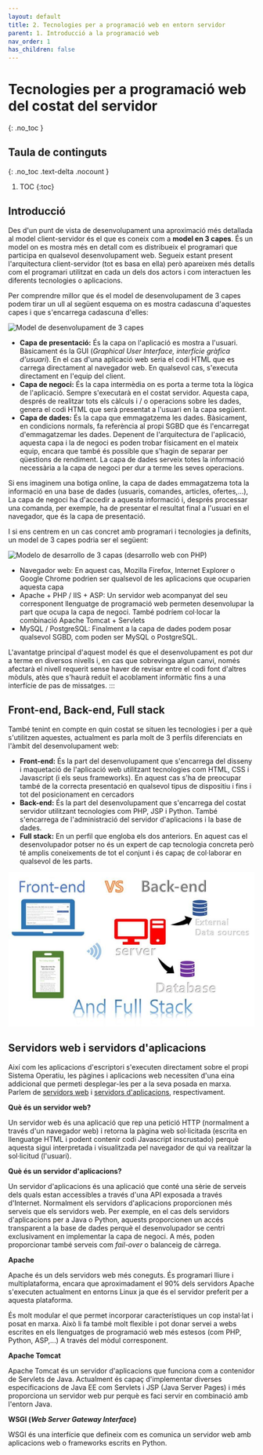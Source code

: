 ```yaml
---
layout: default
title: 2. Tecnologies per a programació web en entorn servidor
parent: 1. Introducció a la programació web
nav_order: 1
has_children: false
---
```


# Tecnologies per a programació web del costat del servidor 
{: .no_toc }

## Taula de continguts
{: .no_toc .text-delta  .nocount }

1. TOC
{:toc}

## Introducció
Des d\'un punt de vista de desenvolupament una aproximació més detallada
al model client-servidor és el que es coneix com a **model en 3 capes**.
És un model on es mostra més en detall com es distribueix el programari
que participa en qualsevol desenvolupament web. Segueix estant present
l\'arquitectura client-servidor (tot es basa en ella) però apareixen més
detalls com el programari utilitzat en cada un dels dos actors i com
interactuen les diferents tecnologies o aplicacions.

Per comprendre millor que és el model de desenvolupament de 3 capes
podem tirar un ull al següent esquema on es mostra cadascuna d\'aquestes
capes i que s\'encarrega cadascuna d\'elles:

![**Model de desenvolupament de 3
capes**](3_capas.png "Model de desenvolupament de 3 capes")

-   **Capa de presentació:** És la capa on l\'aplicació es mostra a
    l\'usuari. Bàsicament és la GUI (*Graphical User Interface,
    interfície gràfica d\'usuari*). En el cas d\'una aplicació web seria
    el codi HTML que es carrega directament al navegador web. En
    qualsevol cas, s\'executa directament en l\'equip del client.
-   **Capa de negoci:** És la capa intermèdia on es porta a terme tota
    la lògica de l\'aplicació. Sempre s\'executarà en el costat
    servidor. Aquesta capa, després de realitzar tots els càlculs i / o
    operacions sobre les dades, genera el codi HTML que serà presentat a
    l\'usuari en la capa següent.
-   **Capa de dades:** És la capa que emmagatzema les dades. Bàsicament,
    en condicions normals, fa referència al propi SGBD que és
    l\'encarregat d\'emmagatzemar les dades. Depenent de l\'arquitectura
    de l\'aplicació, aquesta capa i la de negoci es poden trobar
    físicament en el mateix equip, encara que també és possible que
    s\'hagin de separar per qüestions de rendiment. La capa de dades
    serveix totes la informació necessària a la capa de negoci per dur a
    terme les seves operacions.

Si ens imaginem una botiga online, la capa de dades emmagatzema tota la
informació en una base de dades (usuaris, comandes, articles,
ofertes,\...), La capa de negoci ha d\'accedir a aquesta informació i,
després processar una comanda, per exemple, ha de presentar el resultat
final a l\'usuari en el navegador, que és la capa de presentació.

I si ens centrem en un cas concret amb programari i tecnologies ja
definits, un model de 3 capes podria ser el següent:

![**Modelo de desarrollo de 3 capas (desarrollo web con
PHP)**](3_capas2.jpg ": Modelo de desarrollo de 3 capas (desarrollo web con PHP)")

-   Navegador web: En aquest cas, Mozilla Firefox, Internet Explorer o
    Google Chrome podrien ser qualsevol de les aplicacions que ocuparien
    aquesta capa
-   Apache + PHP / IIS + ASP: Un servidor web acompanyat del seu
    corresponent llenguatge de programació web permeten desenvolupar la
    part que ocupa la capa de negoci. També podríem col·locar la
    combinació Apache Tomcat + Servlets
-   MySQL / PostgreSQL: Finalment a la capa de dades podem posar
    qualsevol SGBD, com poden ser MySQL o PostgreSQL.

L'avantatge principal d\'aquest model és que el desenvolupament es pot
dur a terme en diversos nivells i, en cas que sobrevinga algun canvi,
només afectarà el nivell requerit sense haver de revisar entre el codi
font d'altres mòduls, atès que s\'haurà reduït el acoblament informàtic
fins a una interfície de pas de missatges.
:::

## Front-end, Back-end, Full stack

També tenint en compte en quin costat se situen les tecnologies i per a
què s\'utilitzen aquestes, actualment es parla molt de 3 perfils
diferenciats en l\'àmbit del desenvolupament web:

-   **Front-end:** És la part del desenvolupament que s\'encarrega del
    disseny i maquetació de l\'aplicació web utilitzant tecnologies com
    HTML, CSS i Javascript (i els seus frameworks). En aquest cas s\'ha
    de preocupar també de la correcta presentació en qualsevol tipus de
    dispositiu i fins i tot del posicionament en cercadors
-   **Back-end:** És la part del desenvolupament que s\'encarrega del
    costat servidor utilitzant tecnologies com PHP, JSP i Python. També
    s\'encarrega de l\'administració del servidor d\'aplicacions i la
    base de dades.
-   **Full stack:** En un perfil que engloba els dos anteriors. En
    aquest cas el desenvolupador potser no és un expert de cap
    tecnologia concreta però té amplis coneixements de tot el conjunt i
    és capaç de col·laborar en qualsevol de les parts.

![](fullstack.jpg)

## Servidors web i servidors d'aplicacions


Així com les aplicacions d\'escriptori s\'executen directament sobre el
propi Sistema Operatiu, les pàgines i aplicacions web necessiten d\'una
eina addicional que permeti desplegar-les per a la seva posada en marxa.
Parlem de [servidors
web](https://en.wikipedia.org/wiki/Comparison_of_web_server_software) i
[servidors
d\'aplicacions](https://en.wikipedia.org/wiki/List_of_application_servers),
respectivament.

**Què és un servidor web?**

Un servidor web és una aplicació que rep una petició HTTP (normalment a
través d\'un navegador web) i retorna la pàgina web sol·licitada
(escrita en llenguatge HTML i podent contenir codi Javascript
inscrustado) perquè aquesta sigui interpretada i visualitzada pel
navegador de qui va realitzar la sol·licitud (l\'usuari).

**Què és un servidor d\'aplicacions?**

Un servidor d\'aplicacions és una aplicació que conté una sèrie de
serveis dels quals estan accessibles a través d\'una API exposada a
través d\'Internet. Normalment els servidors d\'aplicacions proporcionen
més serveis que els servidors web. Per exemple, en el cas dels servidors
d\'aplicacions per a Java o Python, aquests proporcionen un accés
transparent a la base de dades perquè el desenvolupador se centri
exclusivament en implementar la capa de negoci. A més, poden
proporcionar també serveis com *fail-over* o balanceig de càrrega.

**Apache**

Apache és un dels servidors web més coneguts. És programari lliure i
multiplataforma, encara que aproximadament el 90% dels servidors Apache
s\'executen actualment en entorns Linux ja que és el servidor preferit
per a aquesta plataforma.

És molt modular el que permet incorporar característiques un cop
instal·lat i posat en marxa. Això li fa també molt flexible i pot donar
servei a webs escrites en els llenguatges de programació web més estesos
(com PHP, Python, ASP,\...) A través del mòdul corresponent.

**Apache Tomcat**

Apache Tomcat és un servidor d\'aplicacions que funciona com a
contenidor de Servlets de Java. Actualment és capaç d\'implementar
diverses especificacions de Java EE com Servlets i JSP (Java Server
Pages) i més proporciona un servidor web pur perquè es faci servir en
combinació amb l\'entorn Java.

**WSGI (*Web Server Gateway Interface*)**

WSGI és una interfície que defineix com es comunica un servidor web amb
aplicacions web o frameworks escrits en Python.

